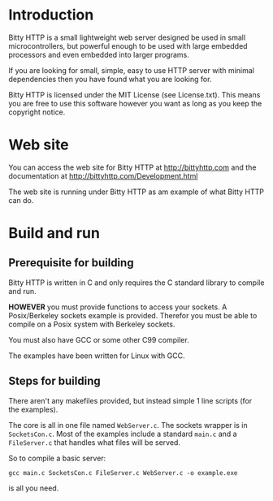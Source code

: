 # Introduction

Bitty HTTP is a small lightweight web server designed be used in small microcontrollers, but powerful enough to be used with large embedded processors and even embedded into larger programs.

If you are looking for small, simple, easy to use HTTP server with minimal dependencies then you have found what you are looking for.

Bitty HTTP is licensed under the MIT License (see License.txt). This means you are free to use this software however you want as long as you keep the copyright notice.

# Web site

You can access the web site for Bitty HTTP at http://bittyhttp.com and the documentation at http://bittyhttp.com/Development.html

The web site is running under Bitty HTTP as am example of what Bitty HTTP can do.

# Build and run

## Prerequisite for building

Bitty HTTP is written in C and only requires the C standard library to compile and run.

**HOWEVER** you must provide functions to access your sockets.  A Posix/Berkeley sockets example is provided.  Therefor you must be able to compile on a Posix system with Berkeley sockets.

You must also have GCC or some other C99 compiler.

The examples have been written for Linux with GCC.

## Steps for building

There aren't any makefiles provided, but instead simple 1 line scripts (for the examples).

The core is all in one file named `WebServer.c`.  The sockets wrapper is in `SocketsCon.c`.  Most of the examples include a standard `main.c` and a `FileServer.c` that handles what files will be served.

So to compile a basic server:

`gcc main.c SocketsCon.c FileServer.c WebServer.c -o example.exe`

is all you need.
